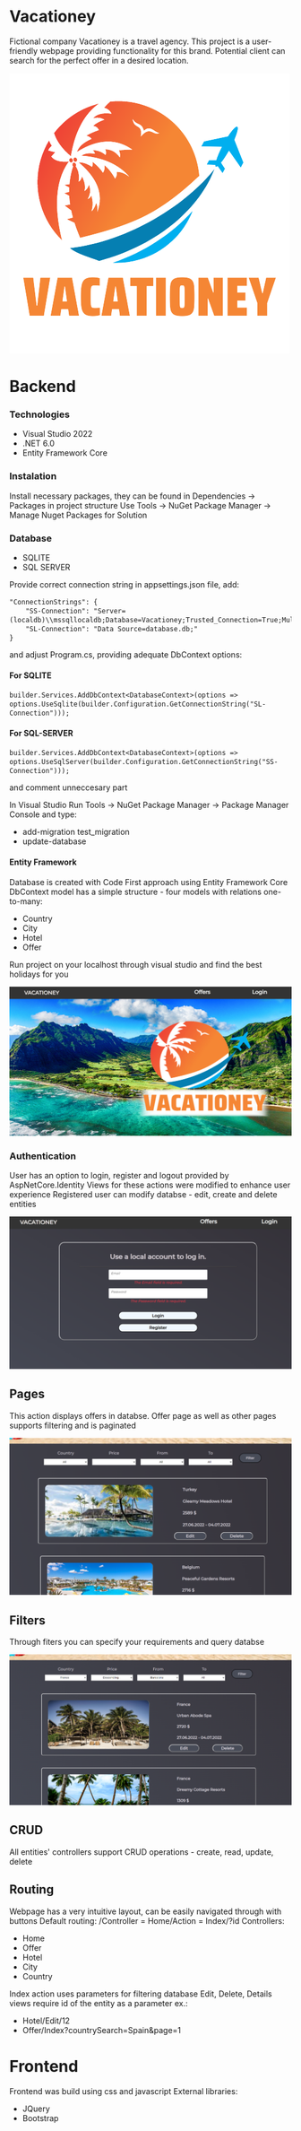 # Vacationey

Fictional company Vacationey is a travel agency.
This project is a user-friendly webpage providing functionality for this brand.
Potential client can search for the perfect offer in a desired location.

![image](Back-end/wwwroot/images/icons/logo.png)

# Backend

### Technologies

- Visual Studio 2022
- .NET 6.0
- Entity Framework Core

### Instalation

Install necessary packages, they can be found in Dependencies -> Packages in project structure
Use Tools -> NuGet Package Manager -> Manage Nuget Packages for Solution

### Database

- SQLITE
- SQL SERVER

Provide correct connection string in appsettings.json file, add:

    "ConnectionStrings": {
        "SS-Connection": "Server=(localdb)\\mssqllocaldb;Database=Vacationey;Trusted_Connection=True;MultipleActiveResultSets=true",
        "SL-Connection": "Data Source=database.db;"
    }
and adjust Program.cs, providing adequate DbContext options:

#### For SQLITE

    builder.Services.AddDbContext<DatabaseContext>(options => options.UseSqlite(builder.Configuration.GetConnectionString("SL-Connection")));

#### For SQL-SERVER

    builder.Services.AddDbContext<DatabaseContext>(options => options.UseSqlServer(builder.Configuration.GetConnectionString("SS-Connection")));

and comment unneccesary part

In Visual Studio Run Tools -> NuGet Package Manager -> Package Manager Console and type:
* add-migration test_migration
* update-database

#### Entity Framework
Database is created with Code First approach using Entity Framework Core
DbContext model has a simple structure - four models with relations one-to-many:
* Country
* City
* Hotel
* Offer


Run project on your localhost through visual studio and find the best holidays for you

![image](Back-end/wwwroot/images/demo/home_page.png)

### Authentication 

User has an option to login, register and logout provided by AspNetCore.Identity
Views for these actions were modified to enhance user experience
Registered user can modify databse - edit, create and delete entities

![image](Back-end/wwwroot/images/demo/login_page.png)

## Pages

This action displays offers in databse.
Offer page as well as other pages supports filtering and is paginated

![image](Back-end/wwwroot/images/demo/offer_page.png)

## Filters

Through fiters you can specify your requirements and query databse

![image](Back-end/wwwroot/images/demo/filters.png)

## CRUD

All entities' controllers support CRUD operations - create, read, update, delete

## Routing

Webpage has a very intuitive layout, can be easily navigated through with buttons
Default routing: /Controller = Home/Action = Index/?id
Controllers:
* Home
* Offer
* Hotel
* City
* Country

Index action uses parameters for filtering database
Edit, Delete, Details views require id of the entity as a parameter
ex.:
* Hotel/Edit/12
* Offer/Index?countrySearch=Spain&page=1

# Frontend

Frontend was build using css and javascript
External libraries:
* JQuery
* Bootstrap